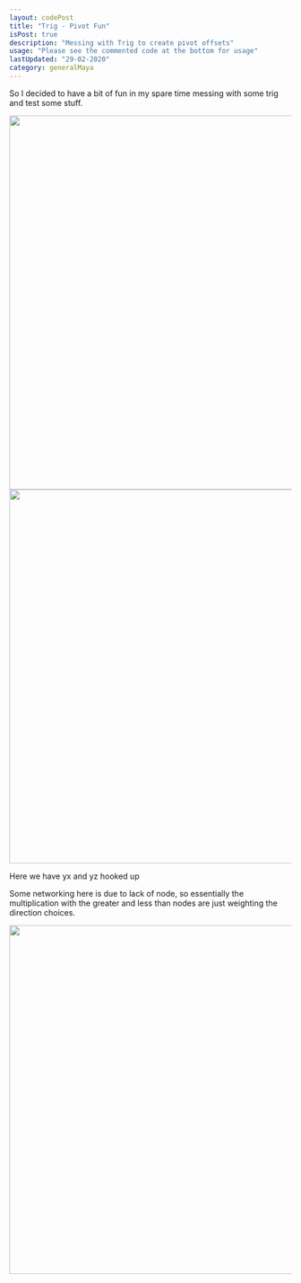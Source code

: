 ```yaml
---
layout: codePost
title: "Trig - Pivot Fun"
isPost: true
description: "Messing with Trig to create pivot offsets"
usage: "Please see the commented code at the bottom for usage"
lastUpdated: "29-02-2020"
category: generalMaya
---
```


So I decided to have a bit of fun in my spare time messing with some trig and test some stuff.

<center><img src="http://anim83d.com/images/examples/multiPivotTrig.gif" alt="trigFun" width="1179" height="666"></center>

<center><img src="http://anim83d.com/images/examples/rollingCube.gif" alt="trigFun2" width="1179" height="666"></center>

Here we have yx and yz hooked up


Some networking here is due to lack of node, so essentially the multiplication
with the greater and less than nodes are just weighting the direction choices.

<center><img src="http://anim83d.com/images/examples/trigPivNetwork.png" alt="trigFun3" width="1560" height="621"></center>
